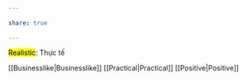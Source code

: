 ---  
share: true  
---  
<mark class="hltr-blue-sky">Realistic</mark>: Thực tế  
[[Businesslike|Businesslike]] [[Practical|Practical]] [[Positive|Positive]]
